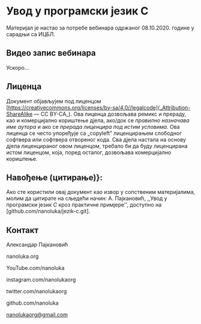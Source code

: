 ﻿# Увод у програмски језик C

Материјал је настао за потребе вебинара одржаног 08.10.2020. године у сарадњи са ИЦБЛ.

## Видео запис вебинара

Ускоро...

## Лиценца

Документ објављујем под лиценцом [https://creativecommons.org/licenses/by-sa/4.0//legalcode](_Attribution-ShareAlike — CC BY-СА_). Ова лиценца дозвољава ремикс и прераду, као и комерцијално кориштење дјела, ако/док се *правилно назначава име аутора* и ако се *прерада лиценцира под истим условима*. Ова лиценца се често упоређује са „copyleft” лиценцирањем слободног софтвера или софтвера отвореног кода. Сва дјела настала на основу дјела лиценцираног овом лиценцом, требало би да буду лиценцирана истом лиценцом, која, поред осталог, дозвољава комерцијално кориштење.

## Навођење (цитирање)}: 

Ако сте користили овај документ као извор у сопственим материјалима, молим да цитирате на сљедећи начин: А. Пајкановић, ,,Увод у програмски језик _C_ кроз практичне примјере'', доступно на [github.com/nanoluka/jezik-c.git].

## Контакт

Александар Паjкановић

nanoluka.org

YouTube.com/nanoluka

instagram.com/nanolukaorg

twitter.com/nanolukaorg

github.com/nanoluka

nanolukaorg@gmail.com

